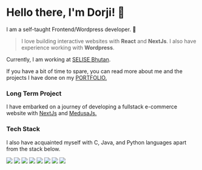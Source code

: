 
# Hello there, I'm Dorji! 👋

I am a self-taught Frontend/Wordpress developer. 🤠

> I love building interactive websites with **React** and **NextJs**. I also have experience working with **Wordpress**.

<p>Currently, I am working at <a href="https://bhutan.selise.ch/" target='_blank'>SELISE Bhutan</a>.</p>

<p>If you have a bit of time to spare, you can read more about me and the projects I have done on my <a href="https://dorji-dev.vercel.app" target='_blank'>PORTFOLIO.</a></p>

### Long Term Project
<p>I have embarked on a journey of developing a fullstack e-commerce website with <a href="https://nextjs.org">NextJs</a> and <a href="https://medusajs.com/">MedusaJs.</a></p>

<h3>Tech Stack</h3>
<p>I also have acquainted myself with C, Java, and Python languages apart from the stack below.</p>

<div>
  <img src="https://img.shields.io/badge/html5-%23E34F26.svg?style=for-the-badge&logo=html5&logoColor=white">
  <img src="https://img.shields.io/badge/css3-%231572B6.svg?style=for-the-badge&logo=css3&logoColor=white">
  <img src="https://img.shields.io/badge/javascript-%23323330.svg?style=for-the-badge&logo=javascript&logoColor=%23F7DF1E">
  <img src="https://img.shields.io/badge/typescript-%23007ACC.svg?style=for-the-badge&logo=typescript&logoColor=white">
  <img src="https://img.shields.io/badge/react-%2320232a.svg?style=for-the-badge&logo=react&logoColor=%2361DAFB">
  <img src="https://img.shields.io/badge/Next.js-000000.svg?style=for-the-badge&logo=nextdotjs&logoColor=white">
  <img src="https://img.shields.io/badge/Firebase-039BE5?style=for-the-badge&logo=Firebase&logoColor=white">
  <img src="https://img.shields.io/badge/Tailwind%20CSS-06B6D4.svg?style=for-the-badge&logo=Tailwind-CSS&logoColor=white">
</div>
  

